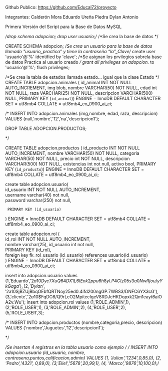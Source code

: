 Github Publico: https://github.com/Educal72/proyecto

Integrantes:
Calderón Mora Eduardo
Ureña Piedra Dylan Antonio

Primera Versión del Script para la Base de Datos MySQL

/*drop schema adopcion;
drop user usuario;*/
/*Se crea la base de datos */

CREATE SCHEMA adopcion;
/*Se crea un usuario para la base de datos llamado "usuario_practica” y tiene la contraseña “la”_Clave*/
create user 'usuario'@'%' identified by 'clave';
/*Se asignan los prvilegios sobrela base de datos Practica al usuario creado */
grant all privileges on adopcion.* to 'usuario'@'%';
flush privileges;



/*Se crea la tabla de estados llamada estado... igual que la clase Estado */
CREATE TABLE adopcion.animales (
  id_animal INT NOT NULL AUTO_INCREMENT,
  img blob,
  nombre VARCHAR(50) NOT NULL,
  edad int NOT NULL,
  raza VARCHAR(25) NOT NULL,
  descripcion VARCHAR(500) NULL,
  PRIMARY KEY (`id_animal`))
ENGINE = InnoDB
DEFAULT CHARACTER SET = utf8mb4
COLLATE = utf8mb4_eo_0900_ai_ci;


/*
INSERT INTO adopcion.animales (img,nombre, edad, raza, descripcion) VALUES
(null,'nombre','12','na','descripcion1');



DROP TABLE ADOPCION.PRODUCTOS;

*/

CREATE TABLE adopcion.productos (
  id_producto INT NOT NULL AUTO_INCREMENT,
  nombre VARCHAR(50) NOT NULL,
  categoria VARCHAR(50) NOT NULL,
  precio int NOT NULL,
  descripcion VARCHAR(500) NOT NULL,
  existencias int not null,
  activo bool,
  PRIMARY KEY (`id_producto`))
ENGINE = InnoDB
DEFAULT CHARACTER SET = utf8mb4
COLLATE = utf8mb4_eo_0900_ai_ci;


create table adopcion.usuario(  
     id_usuario INT NOT NULL AUTO_INCREMENT,  
     username varchar(40) not null,  
     password varchar(250) not null,  
      
     PRIMARY KEY (id_usuario)  
)
ENGINE = InnoDB
DEFAULT CHARACTER SET = utf8mb4
COLLATE = utf8mb4_eo_0900_ai_ci;

create table adopcion.rol (  
      id_rol INT NOT NULL AUTO_INCREMENT,  
      nombre varchar(25), 
      id_usuario int not null,  
      PRIMARY KEY (id_rol),  
      foreign key fk_rol_usuario (id_usuario) references usuario(id_usuario)  
)
ENGINE = InnoDB
DEFAULT CHARACTER SET = utf8mb4 
COLLATE = utf8mb4_eo_0900_ai_ci;


insert into adopcion.usuario values 
(1,'Eduardo','$2a$10$Dyc7XuQ64DX1L6IEok2ppu6h8yl.P4CIz05s3a0NwRjou/yYkGaga'),
(2,'Dylan','$2a$10$SjBZUjBbqOEbfQRTNoy25ed0.4ifd200ngGP.7WBS3/DNFC6YX3cG'),
(3,'cliente','$2a$10$FqDC6/Q9rLcO2MpitecIgeV8RDJcHKDopxk2Qm1eayt6aiOA2v.Wu');
insert into adopcion.rol values 
(1,'ROLE_ADMIN',1),
(2,'ROLE_USER',1),
(3,'ROLE_ADMIN',2),
(4,'ROLE_USER',2),
(5,'ROLE_USER',3);

/*
INSERT INTO adopcion.productos (nombre,categoria,precio, descripcion) VALUES
('nombre','Juguetes','12','descripcion1');


*/


/*Se insertan 4 registros en la tabla usuario como ejemplo */
/*
INSERT INTO adopcion.usuario (id_usuario, nombre, contrasena,puntos,calificacion,admin) VALUES
(1, 'Julian','1234',0,85,0),
(2, 'Pedro','4321', 0,89,0),
(3,'Eliel','5678',20,99,1),
(4, 'Marco','9876',10,100,0);*/

